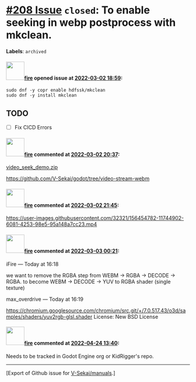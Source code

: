 # [\#208 Issue](https://github.com/V-Sekai/manuals/issues/208) `closed`: To enable seeking in webp postprocess with mkclean.
**Labels**: `archived`


#### <img src="https://avatars.githubusercontent.com/u/32321?u=c2e06a3d2b49a467aa907e54aa259516440267cc&v=4" width="50">[fire](https://github.com/fire) opened issue at [2022-03-02 18:59](https://github.com/V-Sekai/manuals/issues/208):

```
sudo dnf -y copr enable hdfssk/mkclean
sudo dnf -y install mkclean
```

## TODO

- [ ] Fix CICD Errors

#### <img src="https://avatars.githubusercontent.com/u/32321?u=c2e06a3d2b49a467aa907e54aa259516440267cc&v=4" width="50">[fire](https://github.com/fire) commented at [2022-03-02 20:37](https://github.com/V-Sekai/manuals/issues/208#issuecomment-1057354847):

[video_seek_demo.zip](https://github.com/V-Sekai/V-Sekai/files/8172766/video_seek_demo.zip)

https://github.com/V-Sekai/godot/tree/video-stream-webm

#### <img src="https://avatars.githubusercontent.com/u/32321?u=c2e06a3d2b49a467aa907e54aa259516440267cc&v=4" width="50">[fire](https://github.com/fire) commented at [2022-03-02 21:45](https://github.com/V-Sekai/manuals/issues/208#issuecomment-1057423581):


https://user-images.githubusercontent.com/32321/156454782-11744902-6081-4253-98e5-95a148a7cc23.mp4

#### <img src="https://avatars.githubusercontent.com/u/32321?u=c2e06a3d2b49a467aa907e54aa259516440267cc&v=4" width="50">[fire](https://github.com/fire) commented at [2022-03-03 00:21](https://github.com/V-Sekai/manuals/issues/208#issuecomment-1057533778):

iFire — Today at 16:18

we want to remove the RGBA step from WEBM -> RGBA -> DECODE -> RGBA. to become WEBM -> DECODE -> YUV to RGBA shader (single texture) 

max_overdrive — Today at 16:19

https://chromium.googlesource.com/chromium/src.git/+/7.0.517.43/o3d/samples/shaders/yuv2rgb-glsl.shader License: New BSD License

#### <img src="https://avatars.githubusercontent.com/u/32321?u=c2e06a3d2b49a467aa907e54aa259516440267cc&v=4" width="50">[fire](https://github.com/fire) commented at [2022-04-24 13:40](https://github.com/V-Sekai/manuals/issues/208#issuecomment-1107844232):

Needs to be tracked in Godot Engine org or KidRigger's repo.


-------------------------------------------------------------------------------



[Export of Github issue for [V-Sekai/manuals](https://github.com/V-Sekai/manuals).]
